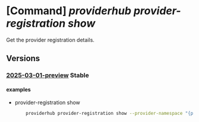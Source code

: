 # [Command] _providerhub provider-registration show_

Get the provider registration details.

## Versions

### [2025-03-01-preview](/Resources/mgmt-plane/L3N1YnNjcmlwdGlvbnMve30vcHJvdmlkZXJzL21pY3Jvc29mdC5wcm92aWRlcmh1Yi9wcm92aWRlcnJlZ2lzdHJhdGlvbnMve30=/2025-03-01-preview.xml) **Stable**

<!-- mgmt-plane /subscriptions/{}/providers/microsoft.providerhub/providerregistrations/{} 2025-03-01-preview -->

#### examples

- provider-registration show
    ```bash
        providerhub provider-registration show --provider-namespace "{providerNamespace}"
    ```
